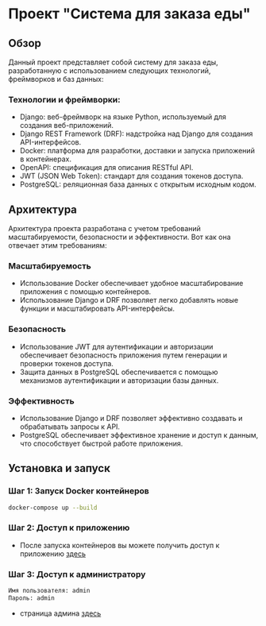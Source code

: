 # Проект "Система для заказа еды"

## Обзор

Данный проект представляет собой систему для заказа еды, разработанную с использованием следующих технологий, фреймворков и баз данных:

### Технологии и фреймворки:
- Django: веб-фреймворк на языке Python, используемый для создания веб-приложений.
- Django REST Framework (DRF): надстройка над Django для создания API-интерфейсов.
- Docker: платформа для разработки, доставки и запуска приложений в контейнерах.
- OpenAPI: спецификация для описания RESTful API.
- JWT (JSON Web Token): стандарт для создания токенов доступа.
- PostgreSQL: реляционная база данных с открытым исходным кодом.

## Архитектура

Архитектура проекта разработана с учетом требований масштабируемости, безопасности и эффективности. Вот как она отвечает этим требованиям:

### Масштабируемость
- Использование Docker обеспечивает удобное масштабирование приложения с помощью контейнеров.
- Использование Django и DRF позволяет легко добавлять новые функции и масштабировать API-интерфейсы.

### Безопасность
- Использование JWT для аутентификации и авторизации обеспечивает безопасность приложения путем генерации и проверки токенов доступа.
- Защита данных в PostgreSQL обеспечивается с помощью механизмов аутентификации и авторизации базы данных.

### Эффективность
- Использование Django и DRF позволяет эффективно создавать и обрабатывать запросы к API.
- PostgreSQL обеспечивает эффективное хранение и доступ к данным, что способствует быстрой работе приложения.

## Установка и запуск

### Шаг 1: Запуск Docker контейнеров
```bash
docker-compose up --build
```

### Шаг 2: Доступ к приложению
- После запуска контейнеров вы можете получить доступ к приложению [здесь](http://0.0.0.0:8000/docs/)

### Шаг 3: Доступ к администратору
```bash
Имя пользователя: admin
Пароль: admin
```
- страница админа [здесь](http://0.0.0.0:8000/admin/)
